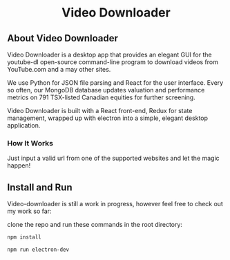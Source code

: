 <h1 align="center">Video Downloader</h1>

## About Video Downloader

Video Downloader is a desktop app that provides an elegant GUI for the youtube-dl open-source command-line program to download videos from YouTube.com and a may other sites.

We use Python for JSON file parsing and React for the user interface. Every so often, our MongoDB database updates valuation and performance metrics on 791 TSX-listed Canadian equities for further screening.

Video Downloader is built with a React front-end, Redux for state management, wrapped up with electron into a simple, elegant desktop application.

### How It Works

Just input a valid url from one of the supported websites and let the magic happen!

## Install and Run

Video-downloader is still a work in progress, however feel free to check out my work so far:

clone the repo and run these commands in the root directory:

```sh
npm install
```

```sh
npm run electron-dev
```